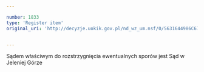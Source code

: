 ```yaml
---

number: 1833
type: 'Register item'
original_uri: 'http://decyzje.uokik.gov.pl/nd_wz_um.nsf/0/5631644986C671A6C12576B7002E6CF9?OpenDocument'


---
```


Sądem właściwym do rozstrzygnięcia ewentualnych sporów jest Sąd w Jeleniej Górze
